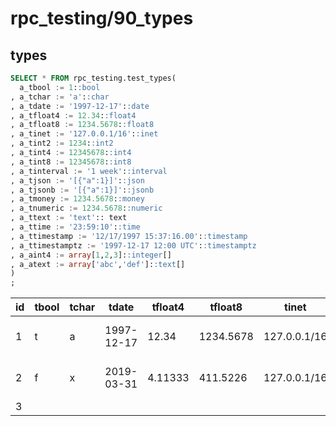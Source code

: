 #  rpc_testing/90_types
## types

```sql
SELECT * FROM rpc_testing.test_types(
  a_tbool := 1::bool              
, a_tchar := 'a'::char
, a_tdate := '1997-12-17'::date
, a_tfloat4 := 12.34::float4
, a_tfloat8 := 1234.5678::float8
, a_tinet := '127.0.0.1/16'::inet
, a_tint2 := 1234::int2
, a_tint4 := 12345678::int4
, a_tint8 := 12345678::int8
, a_tinterval := '1 week'::interval
, a_tjson := '[{"a":1}]'::json
, a_tjsonb := '[{"a":1}]'::jsonb
, a_tmoney := 1234.5678::money
, a_tnumeric := 1234.5678::numeric
, a_ttext := 'text':: text 
, a_ttime := '23:59:10'::time
, a_ttimestamp := '12/17/1997 15:37:16.00'::timestamp
, a_ttimestamptz := '1997-12-17 12:00 UTC'::timestamptz
, a_aint4 := array[1,2,3]::integer[]
, a_atext := array['abc','def']::text[]
)
;
```
|id | tbool | tchar |   tdate    | tfloat4 |  tfloat8  |    tinet     | tint2 |  tint4   |  tint8   |    tinterval    |   tjson   |   tjsonb   |  tmoney   | tnumeric  |  ttext   |   ttime    |     ttimestamp      |      ttimestamptz      |  aint4  |    atext    
|---|-------|-------|------------|---------|-----------|--------------|-------|----------|----------|-----------------|-----------|------------|-----------|-----------|----------|------------|---------------------|------------------------|---------|-------------
| 1 | t     | a     | 1997-12-17 |   12.34 | 1234.5678 | 127.0.0.1/16 |  1234 | 12345678 | 12345678 | 7 days          | [{"a":1}] | [{"a": 1}] | $1,234.57 | 1234.5678 | text     | 23:59:10   | 1997-12-17 15:37:16 | 1997-12-17 15:00:00+03 | {1,2,3} | {abc,def}
| 2 | f     | x     | 2019-03-31 | 4.11333 |  411.5226 | 127.0.0.1/16 |   617 |  6172839 |  6172839 | 7 days 01:00:00 | [{"a":1}] | [{"a": 1}] | $1,234.57 | 1234.5678 | texttext | 23:55:10.5 | 1997-12-17 15:37:16 | 1997-12-17 19:00:00+03 | {9,8,7} | {zyx1,zyx2}
| 3 |       |       |            |         |           |              |       |          |          |                 |           |            |           |           |          |            |                     |                        |         | 

